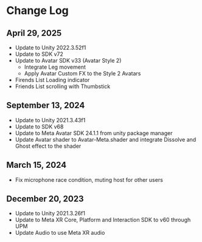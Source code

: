# Change Log

## April 29, 2025
* Update to Unity 2022.3.52f1
* Update to SDK v72
* Update to Avatar SDK v33 (Avatar Style 2)
	* Integrate Leg movement
	* Apply Avatar Custom FX to the Style 2 Avatars
* Firends List Loading indicator
* Friends List scrolling with Thumbstick


## September 13, 2024
* Update to Unity 2021.3.43f1
* Update to SDK v68
* Update to Meta Avatar SDK 24.1.1 from unity package manager
* Update Avatar shader to Avatar-Meta.shader and integrate Dissolve and Ghost effect to the shader

## March 15, 2024
* Fix microphone race condition, muting host for other users

## December 20, 2023
* Update to Unity 2021.3.26f1
* Update to Meta XR Core, Platform and Interaction SDK to v60 through UPM
* Update Audio to use Meta XR audio

